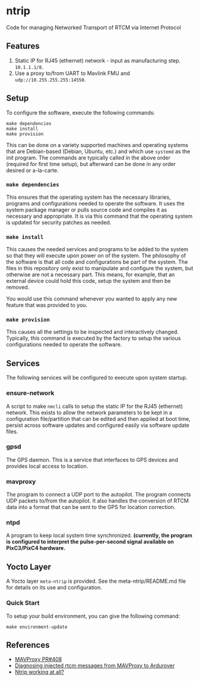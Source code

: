 # ntrip

Code for managing Networked Transport of RTCM via Internet Protocol

## Features

 1. Static IP for RJ45 (ethernet) network - input as manufacturing step.  `10.1.1.1/8`.
 2. Use a proxy to/from UART to Mavlink FMU and `udp://10.255.255.255:14550`.

## Setup

To configure the software, execute the following commands:
```
make dependencies
make install
make provision
```

This can be done on a variety supported machines and operating systems that are Debian-based (Debian, Ubuntu, etc.) and which use `systemd` as the init program.  The commands are typically called in the above order (required for first time setup), but afterward can be done in any order desired or a-la-carte.

### `make dependencies`
This ensures that the operating system has the necessary libraries, programs and configurations needed to operate the software.  It uses the system package manager or pulls source code and compiles it as necessary and appropriate.  It is via this command that the operating system is updated for security patches as needed.

### `make install`
This causes the needed services and programs to be added to the system so that they will execute upon power on of the system.  The philosophy of the software is that all code and configurations be part of the system.  The files in this repository only exist to manipulate and configure the system, but otherwise are not a necessary part.  This means, for example, that an external device could hold this code, setup the system and then be removed.

You would use this command whenever you wanted to apply any new feature that was provided to you.

### `make provision`
This causes all the settings to be inspected and interactively changed.  Typically, this command is executed by the factory to setup the various configurations needed to operate the software.

## Services
The following services will be configured to execute upon system startup.

### ensure-network
A script to make `nmcli` calls to setup the static IP for the RJ45 (ethernet) network.  This exists to allow the network parameters to be kept in a configuration file/partition that can be edited and then applied at boot time, persist across software updates and configured easily via software update files.

### gpsd
The GPS daemon.  This is a service that interfaces to GPS devices and provides local access to location.

### mavproxy
The program to connect a UDP port to the autopilot.  The program connects UDP packets to/from the autopilot.  It also handles the conversion of RTCM data into a format that can be sent to the GPS for location correction.

### ntpd
A program to keep local system time synchronized.  **(currently, the program is configured to interpret the pulse-per-second signal available on PixC3/PixC4 hardware.**

## Yocto Layer

A Yocto layer `meta-ntrip` is provided.  See the meta-ntrip/README.md file for details on its use and configuration.

### Quick Start

To setup your build environment, you can give the following command:
```
make environment-update
```

## References
* [MAVProxy PR#408](https://github.com/ArduPilot/MAVProxy/pull/408)
* [Diagnosing injected rtcm messages from MAVProxy to Ardurover](https://discuss.ardupilot.org/t/diagnosing-injected-rtcm-messages-from-mavproxy-to-ardurover/45385)
* [Ntrip working at all?](https://discuss.ardupilot.org/t/ntrip-working-at-all/51516)


